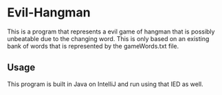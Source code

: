# Evil-Hangman
This is a program that represents a evil game of hangman that is possibly unbeatable due to the changing word. This is only based on an existing bank of words that is represented by the gameWords.txt file.

## Usage
This program is built in Java on IntelliJ and run using that IED as well.
